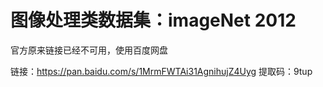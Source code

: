 # 图像处理类数据集：imageNet 2012

官方原来链接已经不可用，使用百度网盘

链接：https://pan.baidu.com/s/1MrmFWTAi31AgnihujZ4Uyg 
提取码：9tup